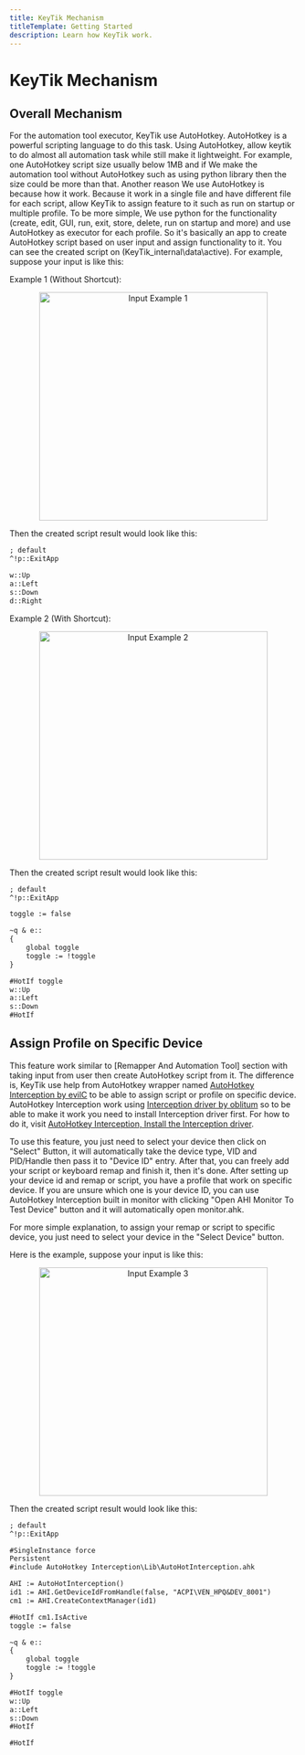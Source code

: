 ```yaml
---
title: KeyTik Mechanism
titleTemplate: Getting Started
description: Learn how KeyTik work.
---
```


# KeyTik Mechanism

<Adsense />

## Overall Mechanism
For the automation tool executor, KeyTik use AutoHotkey. AutoHotkey is a powerful scripting language to do this task. Using AutoHotkey, allow keytik to do almost all automation task while still make it lightweight. For example, one AutoHotkey script size usually below 1MB and if We make the automation tool without AutoHotkey such as using python library then the size could be more than that. Another reason We use AutoHotkey is because how it work. Because it work in a single file and have different file for each script, allow KeyTik to assign feature to it such as run on startup or multiple profile.
To be more simple, We use python for the functionality (create, edit, GUI, run, exit, store, delete, run on startup and more) and use AutoHotkey as executor for each profile. So it's basically an app to create AutoHotkey script based on user input and assign functionality to it. You can see the created script on (KeyTik\_internal\data\active). For example, suppose your input is like this:

Example 1 (Without Shortcut):
<p align="center">
  <img src="/docs/getting-started/mechanism/Example1.png" alt="Input Example 1" width="400" />
</p>

Then the created script result would look like this:
```txt
; default
^!p::ExitApp

w::Up
a::Left
s::Down
d::Right
```

Example 2 (With Shortcut):
<p align="center">
  <img src="/docs/getting-started/mechanism/Example2.png" alt="Input Example 2" width="400" />
</p>

Then the created script result would look like this:
```txt
; default
^!p::ExitApp

toggle := false

~q & e::
{
    global toggle
    toggle := !toggle
}

#HotIf toggle
w::Up
a::Left
s::Down
#HotIf
```

<Adsense />

## Assign Profile on Specific Device
This feature work similar to [Remapper And Automation Tool] section with taking input from user then create AutoHotkey script from it. The difference is, KeyTik use help from AutoHotkey wrapper named [AutoHotkey Interception by evilC](https://github.com/evilC/AutoHotInterception) to be able to assign script or profile on specific device. AutoHotkey Interception work using [Interception driver by oblitum](https://github.com/oblitum/Interception) so to be able to make it work you need to install Interception driver first. For how to do it, visit [AutoHotkey Interception, Install the Interception driver](https://github.com/evilC/AutoHotInterception?tab=readme-ov-file#install-the-intereception-driver).

To use this feature, you just need to select your device then click on "Select" Button, it will automatically take the device type, VID and PID/Handle then pass it to "Device ID" entry. After that, you can freely add your script or keyboard remap and finish it, then it's done. After setting up your device id and remap or script, you have a profile that work on specific device. If you are unsure which one is your device ID, you can use AutoHotkey Interception built in monitor with clicking "Open AHI Monitor To Test Device" button and it will automatically open monitor.ahk.

For more simple explanation, to assign your remap or script to specific device, you just need to select your device in the "Select Device" button.

Here is the example, suppose your input is like this:
<p align="center">
  <img src="/docs/getting-started/mechanism/Example3.png" alt="Input Example 3" width="400" />
</p>

Then the created script result would look like this:
```txt
; default
^!p::ExitApp

#SingleInstance force
Persistent
#include AutoHotkey Interception\Lib\AutoHotInterception.ahk

AHI := AutoHotInterception()
id1 := AHI.GetDeviceIdFromHandle(false, "ACPI\VEN_HPQ&DEV_8001")
cm1 := AHI.CreateContextManager(id1)

#HotIf cm1.IsActive
toggle := false

~q & e::
{
    global toggle
    toggle := !toggle
}

#HotIf toggle
w::Up
a::Left
s::Down
#HotIf

#HotIf
```

<Adsense />
